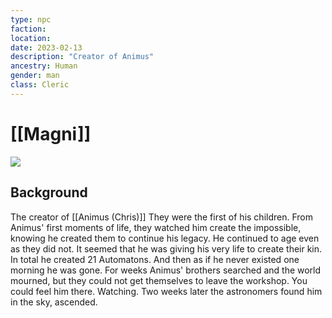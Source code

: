 ```yaml
---
type: npc
faction:
location: 
date: 2023-02-13
description: "Creator of Animus"
ancestry: Human
gender: man
class: Cleric
---
```

# [[Magni]]
![](https://lh4.googleusercontent.com/KaRKrD0AlOIwuExCVSipo6LKehn7A8kCAPDlgy8Bo4jQcibeJE32Ue0wr2Qebh8Go2BPc60PsYPraAQVUKmHxjh_jgwKn6clu_LxgjJ5lIiIot_AIFGemd-kGgzyVrptKcnfdM4-V-jDNlsmYRu5JQ)

## Background
The creator of [[Animus (Chris)]] They were the first of his children. From Animus' first moments of life, they watched him create the impossible, knowing he created them to continue his legacy. He continued to age even as they did not. It seemed that he was giving his very life to create their kin. In total he created 21 Automatons. And then as if he never existed one morning he was gone. For weeks Animus' brothers searched and the world mourned, but they could not get themselves to leave the workshop. You could feel him there. Watching. Two weeks later the astronomers found him in the sky, ascended. 